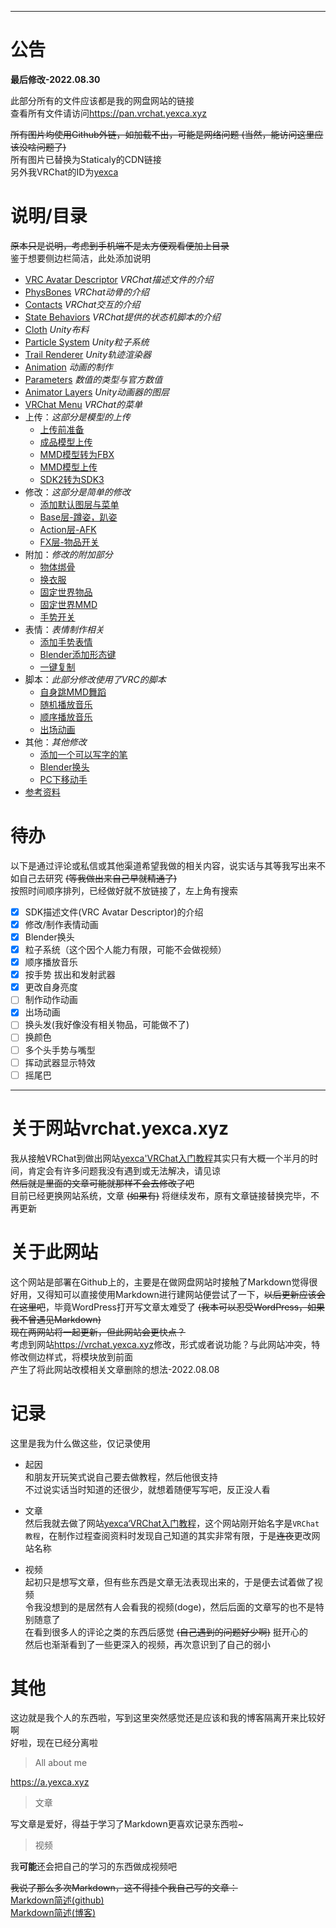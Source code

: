 ***

# 公告  <!-- {docsify-ignore} -->

**最后修改-2022.08.30**  

此部分所有的文件应该都是我的网盘网站的链接  
查看所有文件请访问<https://pan.vrchat.yexca.xyz>  

~~所有图片均使用Github外链，如加载不出，可能是网络问题 (当然，能访问这里应该没啥问题了)~~  
所有图片已替换为Staticaly的CDN链接  
另外我VRChat的ID为[yexca](https://vrchat.com/home/user/usr_16490da9-3083-4d90-baab-f19d939c2732)  

# 说明/目录 <!-- {docsify-ignore} -->

~~原本只是说明，考虑到手机端不是太方便观看便加上目录~~  
鉴于想要侧边栏简洁，此处添加说明

* [VRC Avatar Descriptor](/div/VRC_Avatar_Descriptor.md) *VRChat描述文件的介绍*
* [PhysBones](/dynamics/PhysBones.md) *VRChat动骨的介绍*
* [Contacts](/dynamics/Contacts.md) *VRChat交互的介绍*
* [State Behaviors](/div/State_Behaviors.md) *VRChat提供的状态机脚本的介绍*
* [Cloth](/div/Cloth.md) *Unity布料*
* [Particle System](/div/Particle_System.md) *Unity粒子系统*
* [Trail Renderer](/div/Trail_Renderer.md) *Unity轨迹渲染器*
* [Animation](/Summary/Anime.md) *动画的制作*
* [Parameters](/Summary/Parameters) *数值的类型与官方数值*
* [Animator Layers](/Summary/Layers.md) *Unity动画器的图层*
* [VRChat Menu](/Summary/Menu.md) *VRChat的菜单*
* 上传：*这部分是模型的上传*
    * [上传前准备](/Upload/Prepare.md)
    * [成品模型上传](/Upload/Upload.md)
    * [MMD模型转为FBX](/Upload/mmd_to_fbx.md)
    * [MMD模型上传](/Upload/mmd_upload.md)
    * [SDK2转为SDK3](/Upload/sdk2_to_sdk3.md)
* 修改：*这部分是简单的修改*
    * [添加默认图层与菜单](/editing/Playable_Layers.md)
    * [Base层-蹲姿，趴姿](/editing/Base.md)
    * [Action层-AFK](/editing/afk.md)
    * [FX层-物品开关](/editing/switch.md)
* 附加：*修改的附加部分*
    * [物体绑骨](/additional/tied_bones.md)
    * [换衣服](/additional/change_clothes.md)
    * [固定世界物品](/additional/set_object.md)
    * [固定世界MMD](/additional/set_MMD.md)
    * [手势开关](/additional/gesture.md)
* 表情：*表情制作相关*
    * [添加手势表情](/emote/emote_anim.md)
    * [Blender添加形态键](/emote/Add_BlenderShapes.md)
    * [一键复制](/emote/Pumkin_Tools.md)
* 脚本：*此部分修改使用了VRC的脚本*
    * [自身跳MMD舞蹈](/script/self_MMD.md)
    * [随机播放音乐](/script/Shuffle_Playback.md)
    * [顺序播放音乐](/script/play_in_order.md)
    * [出场动画](/script/Start.md)
* 其他：*其他修改*
    * [添加一个可以写字的笔](/other/VRLabs_Marker.md)
    * [Blender换头](/other/Blender_change_head.md)
    * [PC下移动手](/other/PC_Arm_Moving.md)
* [参考资料](/References.md)

# 待办 <!-- {docsify-ignore} -->
以下是通过评论或私信或其他渠道希望我做的相关内容，说实话与其等我写出来不如自己去研究 ~~(等我做出来自己早就精通了)~~  
按照时间顺序排列，已经做好就不放链接了，左上角有搜索

* [x] SDK描述文件(VRC Avatar Descriptor)的介绍
* [x] 修改/制作表情动画
* [X] Blender换头
* [X] 粒子系统（这个因个人能力有限，可能不会做视频）
* [X] 顺序播放音乐
* [X] 按手势 拔出和发射武器
* [X] 更改自身亮度
* [ ] 制作动作动画
* [X] 出场动画
* [ ] 换头发(我好像没有相关物品，可能做不了)
* [ ] 换颜色
* [ ] 多个头手势与嘴型
* [ ] 挥动武器显示特效
* [ ] 摇尾巴

***

# 关于网站vrchat.yexca.xyz  <!-- {docsify-ignore} -->
我从接触VRChat到做出网站[yexca'VRChat入门教程](https://vrchat.yexca.xyz)其实只有大概一个半月的时间，肯定会有许多问题我没有遇到或无法解决，请见谅  
~~然后就是里面的文章可能就那样不会去修改了吧~~  
目前已经更换网站系统，文章 ~~(如果有)~~ 将继续发布，原有文章链接替换完毕，不再更新

# 关于此网站  <!-- {docsify-ignore} -->
这个网站是部署在Github上的，主要是在做网盘网站时接触了Markdown觉得很好用，又得知可以直接使用Markdown进行建网站便尝试了一下，~~以后更新应该会在这里吧~~，毕竟WordPress打开写文章太难受了 ~~(我本可以忍受WordPress，如果我不曾遇见Markdown)~~  
~~现在两网站将一起更新，但此网站会更快点？~~  
考虑到网站<https://vrchat.yexca.xyz>修改，形式或者说功能？与此网站冲突，特修改侧边样式，将模块放到前面  
产生了将此网站改模相关文章删除的想法-2022.08.08

# 记录  <!-- {docsify-ignore} -->
这里是我为什么做这些，仅记录使用  

* 起因  
和朋友开玩笑式说自己要去做教程，然后他很支持  
不过说实话当时知道的还很少，就想着随便写写吧，反正没人看

* 文章  
然后我就去做了网站[yexca‘VRChat入门教程](https://vrchat.yexca.xyz/)，这个网站刚开始名字是`VRChat教程`，在制作过程查阅资料时发现自己知道的其实非常有限，于是~~连夜~~更改网站名称

* 视频  
起初只是想写文章，但有些东西是文章无法表现出来的，于是便去试着做了视频  
令我没想到的是居然有人会看我的视频(doge)，然后后面的文章写的也不是特别随意了  
在看到很多人的评论之类的东西后感觉 ~~(自己遇到的问题好少啊)~~ 挺开心的  
然后也渐渐看到了一些更深入的视频，再次意识到了自己的弱小  

# 其他  <!-- {docsify-ignore} -->
这边就是我个人的东西啦，写到这里突然感觉还是应该和我的博客隔离开来比较好啊  
好啦，现在已经分离啦

> All about me

<https://a.yexca.xyz>

> 文章

写文章是爱好，得益于学习了Markdown更喜欢记录东西啦~  

> 视频

我**可能**还会把自己的学习的东西做成视频吧  

~~我说了那么多次Markdown，这不得挂个我自己写的文章：~~  
[Markdown简述(github)](https://git.yexca.xyz/#/Markdown/Markdown_Guide)  
[Markdown简述(博客)](https://yexca.xyz/index.php/2022/05/28/markdown%e7%ae%80%e6%98%93%e5%85%a5%e9%97%a8%e5%ad%a6%e4%b9%a0%e7%ac%94%e8%ae%b0/)